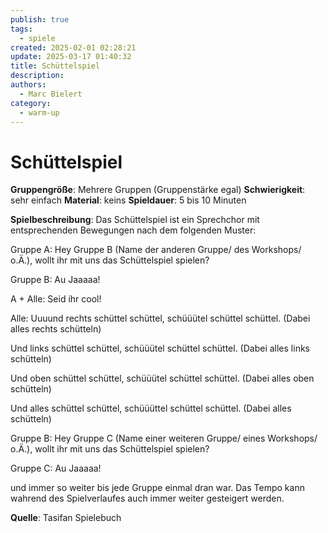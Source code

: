 ```yaml
---
publish: true
tags:
  - spiele
created: 2025-02-01 02:28:21
update: 2025-03-17 01:40:32
title: Schüttelspiel
description: 
authors:
  - Marc Bielert
category:
  - warm-up
---
```


# Schüttelspiel

**Gruppengröße**: Mehrere Gruppen (Gruppenstärke egal)
**Schwierigkeit**: sehr einfach
**Material**: keins
**Spieldauer**: 5 bis 10 Minuten

**Spielbeschreibung**:
Das Schüttelspiel ist ein Sprechchor mit entsprechenden Bewegungen nach dem folgenden Muster:

Gruppe A: Hey Gruppe B (Name der anderen Gruppe/ des Workshops/ o.Ä.), wollt ihr mit uns das Schüttelspiel spielen?

Gruppe B: Au Jaaaaa!

A + Alle: Seid ihr cool!

Alle: Uuuund rechts schüttel schüttel, schüüütel schüttel schüttel. (Dabei alles rechts schütteln)

Und links schüttel schüttel, schüüütel schüttel schüttel. (Dabei alles links schütteln)

Und oben schüttel schüttel, schüüütel schüttel schüttel. (Dabei alles oben schütteln)

Und alles schüttel schüttel, schüüüttel schüttel schüttel. (Dabei alles schütteln)

Gruppe B: Hey Gruppe C (Name einer weiteren Gruppe/ eines Workshops/ o.Ä.), wollt ihr mit uns das Schüttelspiel spielen?

Gruppe C: Au Jaaaaa!

und immer so weiter bis jede Gruppe einmal dran war. Das Tempo kann wahrend des Spielverlaufes auch immer weiter gesteigert werden.

**Quelle**:
Tasifan Spielebuch